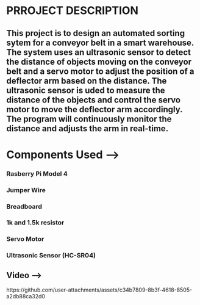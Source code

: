 <h1> PRROJECT DESCRIPTION </h1>
<h2> This project is to design an automated sorting sytem for a conveyor belt in a smart
warehouse. The system uses an ultrasonic sensor to detect the distance of objects moving on
the conveyor belt and a servo motor to adjust the position of a deflector arm based on the
distance. The ultrasonic sensor is uded to measure the distance
of the objects and control the servo motor to move the deflector arm accordingly. The program will continuously monitor the distance and adjusts the arm in real-time.</h2>

<h1> Components Used --> </h1>

<h3> Rasberry Pi Model 4 </h3>  
<h3> Jumper Wire </h3>
<h3> Breadboard </h3>
<h3> 1k and 1.5k resistor </h3>
<h3> Servo Motor </h3>
<h3> Ultrasonic Sensor (HC-SR04) </h3>

<h2> Video --></h2>
https://github.com/user-attachments/assets/c34b7809-8b3f-4618-8505-a2db88ca32d0
